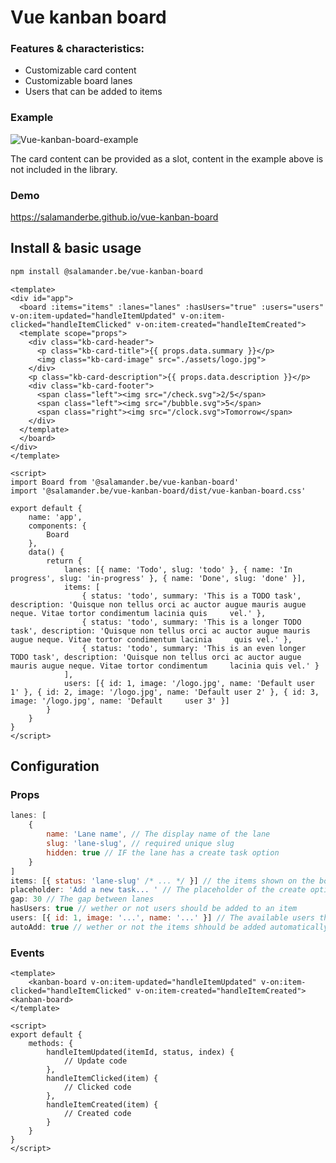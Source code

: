 # Vue kanban board

### Features & characteristics:

-   Customizable card content
-   Customizable board lanes
-   Users that can be added to items

### Example

![Vue-kanban-board-example](https://github.com/salamanderbe/vue-kanban-board/blob/master/public/Kanban-example.gif)

The card content can be provided as a slot, content in the example above is not included in the library.

### Demo

https://salamanderbe.github.io/vue-kanban-board

## Install & basic usage

```bash
npm install @salamander.be/vue-kanban-board
```

```vue
<template>
<div id="app">
  <board :items="items" :lanes="lanes" :hasUsers="true" :users="users" v-on:item-updated="handleItemUpdated" v-on:item-clicked="handleItemClicked" v-on:item-created="handleItemCreated">
  <template scope="props">
    <div class="kb-card-header">
      <p class="kb-card-title">{{ props.data.summary }}</p>
      <img class="kb-card-image" src="./assets/logo.jpg">
    </div>
    <p class="kb-card-description">{{ props.data.description }}</p>
    <div class="kb-card-footer">
      <span class="left"><img src="/check.svg">2/5</span>
      <span class="left"><img src="/bubble.svg">5</span>
      <span class="right"><img src="/clock.svg">Tomorrow</span>
    </div>
  </template>
  </board>
</div>
</template>

<script>
import Board from '@salamander.be/vue-kanban-board'
import '@salamander.be/vue-kanban-board/dist/vue-kanban-board.css'

export default {
	name: 'app',
	components: {
		Board
	},
	data() {
		return {
			lanes: [{ name: 'Todo', slug: 'todo' }, { name: 'In progress', slug: 'in-progress' }, { name: 'Done', slug: 'done' }],
			items: [
				{ status: 'todo', summary: 'This is a TODO task', description: 'Quisque non tellus orci ac auctor augue mauris augue neque. Vitae tortor condimentum lacinia quis     vel.' },
				{ status: 'todo', summary: 'This is a longer TODO task', description: 'Quisque non tellus orci ac auctor augue mauris augue neque. Vitae tortor condimentum lacinia     quis vel.' },
				{ status: 'todo', summary: 'This is an even longer TODO task', description: 'Quisque non tellus orci ac auctor augue mauris augue neque. Vitae tortor condimentum     lacinia quis vel.' }
			],
			users: [{ id: 1, image: '/logo.jpg', name: 'Default user 1' }, { id: 2, image: '/logo.jpg', name: 'Default user 2' }, { id: 3, image: '/logo.jpg', name: 'Default     user 3' }]
		}
	}
}
</script>
```

## Configuration

### Props

```js
lanes: [
	{
		name: 'Lane name', // The display name of the lane
		slug: 'lane-slug', // required unique slug
		hidden: true // IF the lane has a create task option
	}
]
items: [{ status: 'lane-slug' /* ... */ }] // the items shown on the board
placeholder: 'Add a new task... ' // The placeholder of the create option
gap: 30 // The gap between lanes
hasUsers: true // wether or not users should be added to an item
users: [{ id: 1, image: '...', name: '...' }] // The available users that can be added to a item
autoAdd: true // wether or not the items shhould be added automatically
```

### Events

```vue
<template>
    <kanban-board v-on:item-updated="handleItemUpdated" v-on:item-clicked="handleItemClicked" v-on:item-created="handleItemCreated"><kanban-board>
</template>

<script>
export default {
	methods: {
		handleItemUpdated(itemId, status, index) {
			// Update code
		},
		handleItemClicked(item) {
			// Clicked code
		},
		handleItemCreated(item) {
			// Created code
		}
	}
}
</script>
```
